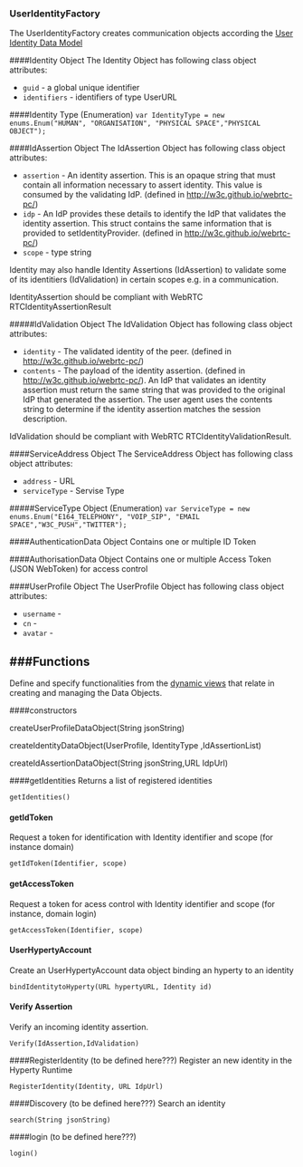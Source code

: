 ### UserIdentityFactory

The UserIdentityFactory creates communication objects according the [User Identity Data Model](https://github.com/reTHINK-project/architecture/tree/master/docs/datamodel/user-identity)

####Identity Object
The Identity Object has following class object attributes:
* ```guid``` - a global unique identifier
* ```identifiers``` -  identifiers of type UserURL

####Identity Type (Enumeration)
``var IdentityType = new enums.Enum("HUMAN", "ORGANISATION", "PHYSICAL SPACE","PHYSICAL OBJECT");``

####IdAssertion Object
The IdAssertion  Object has following class object attributes:
* ```assertion``` - An identity assertion. This is an opaque string that must contain all information necessary to assert identity. This value is consumed by the validating IdP. (defined in http://w3c.github.io/webrtc-pc/)
* ```idp``` -  An IdP provides these details to identify the IdP that validates the identity assertion. This struct contains the same information that is provided to setIdentityProvider. (defined in http://w3c.github.io/webrtc-pc/)
* ```scope``` -  type string

Identity may also handle Identity Assertions (IdAssertion) to validate some of its identitiers (IdValidation) in certain scopes e.g. in a communication.

IdentityAssertion should be compliant with WebRTC RTCIdentityAssertionResult


#####IdValidation Object
The IdValidation Object has following class object attributes:
* ```identity``` -  The validated identity of the peer. (defined in http://w3c.github.io/webrtc-pc/)
* ```contents``` -  The payload of the identity assertion. (defined in http://w3c.github.io/webrtc-pc/). An IdP that validates an identity assertion must return the same string that was provided to the original IdP that generated the assertion.
The user agent uses the contents string to determine if the identity assertion matches the session description.


IdValidation should be compliant with WebRTC RTCIdentityValidationResult.

####ServiceAddress Object
The ServiceAddress Object has following class object attributes:
* ```address``` - URL
* ```serviceType``` - Servise Type

#####ServiceType Object (Enumeration)
``var ServiceType = new enums.Enum("E164_TELEPHONY", "VOIP_SIP", "EMAIL SPACE","W3C_PUSH","TWITTER");``

####AuthenticationData Object
Contains one or multiple ID Token 

####AuthorisationData Object
Contains one or multiple Access Token (JSON WebToken) for access control

####UserProfile Object
The UserProfile Object has following class object attributes:
* ```username``` - 
* ```cn``` -  
* ```avatar``` -  

###Functions
-----------------------
Define and specify functionalities from the [dynamic views](https://github.com/reTHINK-project/core-framework/tree/master/docs/specs/runtime/dynamic-view) that relate in creating and managing the Data Objects.

####constructors

createUserProfileDataObject(String jsonString)

createIdentityDataObject(UserProfile, IdentityType ,IdAssertionList)

createIdAssertionDataObject(String jsonString,URL IdpUrl)

####getIdentities
Returns a list of registered identities

``getIdentities()``

#### getIdToken

Request a token for identification with Identity identifier and scope (for instance domain)

``getIdToken(Identifier, scope)``

#### getAccessToken

Request a token for acess control with Identity identifier and scope (for instance, domain login)

``getAccessToken(Identifier, scope)``

#### UserHypertyAccount
Create an UserHypertyAccount data object binding an hyperty to an identity 

``bindIdentitytoHyperty(URL hypertyURL, Identity id) ``

#### Verify Assertion
Verify an incoming identity assertion.

``Verify(IdAssertion,IdValidation)``

####RegisterIdentity (to be defined here???)
Register an new identity in the Hyperty Runtime

``RegisterIdentity(Identity, URL IdpUrl)``

####Discovery (to be defined here???)
Search an identity

``search(String jsonString)``

####login (to be defined here???)

``login()``






